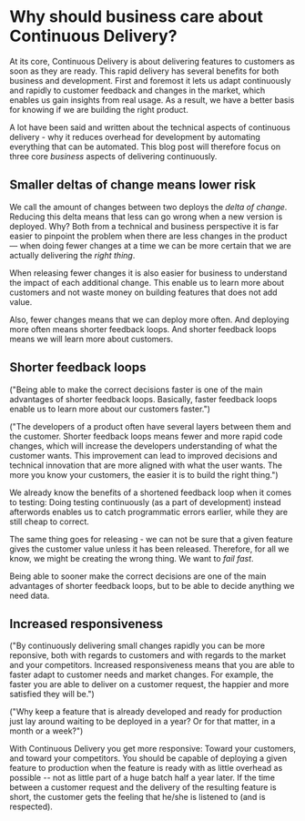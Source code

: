 Why should business care about Continuous Delivery?
===================================================

At its core, Continuous Delivery is about delivering features to
customers as soon as they are ready. This rapid delivery has several
benefits for both business and development. First and foremost it lets
us adapt continuously and rapidly to customer feedback and changes in
the market, which enables us gain insights from real usage. As a result,
we have a better basis for knowing if we are building the right product.

A lot have been said and written about the technical aspects of
continuous delivery - why it reduces overhead for development by
automating everything that can be automated. This blog post will
therefore focus on three core _business_ aspects of delivering
continuously.

Smaller deltas of change means lower risk
-----------------------------------------

We call the amount of changes between two deploys the _delta of change_.
Reducing this delta means that less can go wrong when a new version is
deployed. Why? Both from a technical and business perspective it is far
easier to pinpoint the problem when there are less changes in the product —
when doing fewer changes at a time we can be more certain that we are
actually delivering the _right thing_.

When releasing fewer changes it is also easier for business to
understand the impact of each additional change. This enable us to learn
more about customers and not waste money on building features that
does not add value.

Also, fewer changes means that we can deploy more often. And deploying
more often means shorter feedback loops. And shorter feedback loops
means we will learn more about customers.

Shorter feedback loops
----------------------

("Being able to make the correct decisions faster is one of the main
advantages of shorter feedback loops. Basically, faster feedback loops
enable us to learn more about our customers faster.")

("The developers of a product often have several layers between them and
the customer. Shorter feedback loops means fewer and more rapid code
changes, which will increase the developers understanding of what the
customer wants. This improvement can lead to improved decisions and
technical innovation that are more aligned with what the user wants.
The more you know your customers, the easier it is to build the right
thing.")

We already know the benefits of a shortened feedback loop when it comes
to testing: Doing testing continuously (as a part of development) instead
afterwords enables us to catch programmatic errors earlier, while they
are still cheap to correct.

The same thing goes for releasing - we can not be sure that a given
feature gives the customer value unless it has been released. Therefore,
for all we know, we might be creating the wrong thing. We want to _fail
fast_.

Being able to sooner make the correct decisions are one of the main
advantages of shorter feedback loops, but to be able to decide anything
we need data.

Increased responsiveness
------------------------

("By continuously delivering small changes rapidly you can be more
reponsive, both with regards to customers and with regards to the market
and your competitors. Increased responsiveness means that you are able
to faster adapt to customer needs and market changes. For example, the
faster you are able to deliver on a customer request, the happier and
more satisfied they will be.")

("Why keep a feature that is already developed and ready for production
just lay around waiting to be deployed in a year? Or for that matter, in
a month or a week?")

With Continuous Delivery you get more responsive: Toward your customers, and
toward your competitors. You should be capable of deploying a given
feature to production when the feature is ready with as little overhead
as possible -- not as little part of a huge batch half a year later. If
the time between a customer request and the delivery of the resulting
feature is short, the customer gets the feeling that he/she is listened
to (and is respected).
